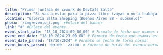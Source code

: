 ```yaml
---
title: "Primer juntada de cowork de DevCafé Salta"
description: "Si vas a estar para la pizza libre (vayas o no a trabajar en el lugar), se reserva con $6000, si querés incluir el desayuno o merienda (infusión con 2 tostadas o dos medialunas), podés solo por $8000. En el caso de que no quieras consumir pizza, el lugar dispone de un menú económico aparte 🍽"
location: "Galería Salta Shopping (Buenos Aires 88 - subsuelo)"
photo: "/img/evento_3.png" #Enlace del banner
link: "#" #Enlace del evento
event_start_date: "18_10_2024:09_00_00" # Formato de fecha que usamos es dd_MM_yyyy:hh_mm_ss | dia_mes_año:hora_minuto_segundo
event_end_date: "18_10_2024:23_00_00" # Formato de fecha que usamos es dd_MM_yyyy:hh_mm_ss | dia_mes_año:hora_minuto_segundo
event_date_parsed: "18/10/2024" # Formato de fecha de forma normal
event_hours_parsed: "09:00 - 23:00" # Formato de horas del evento normal
---
```

